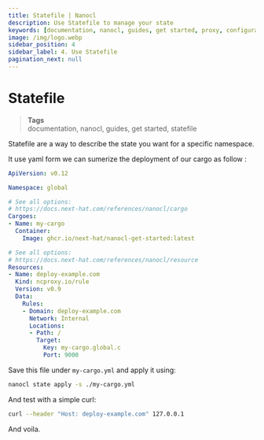```yaml
---
title: Statefile | Nanocl
description: Use Statefile to manage your state
keywords: [documentation, nanocl, guides, get started, proxy, configuration, state, file, config, yaml, yml, statefile]
image: /img/logo.webp
sidebar_position: 4
sidebar_label: 4. Use Statefile
pagination_next: null
---
```


# Statefile

> **Tags** <br />
> documentation, nanocl, guides, get started, statefile

Statefile are a way to describe the state you want for a specific namespace.

It use yaml form we can sumerize the deployment of our cargo as follow :

```yml
ApiVersion: v0.12

Namespace: global

# See all options:
# https://docs.next-hat.com/references/nanocl/cargo
Cargoes:
- Name: my-cargo
  Container:
    Image: ghcr.io/next-hat/nanocl-get-started:latest

# See all options:
# https://docs.next-hat.com/references/nanocl/resource
Resources:
- Name: deploy-example.com
  Kind: ncproxy.io/rule
  Version: v0.9
  Data:
    Rules:
    - Domain: deploy-example.com
      Network: Internal
      Locations:
      - Path: /
        Target:
          Key: my-cargo.global.c
          Port: 9000
```

Save this file under `my-cargo.yml` and apply it using:

```sh
nanocl state apply -s ./my-cargo.yml
```

And test with a simple curl:

```sh
curl --header "Host: deploy-example.com" 127.0.0.1
```

And voila.
